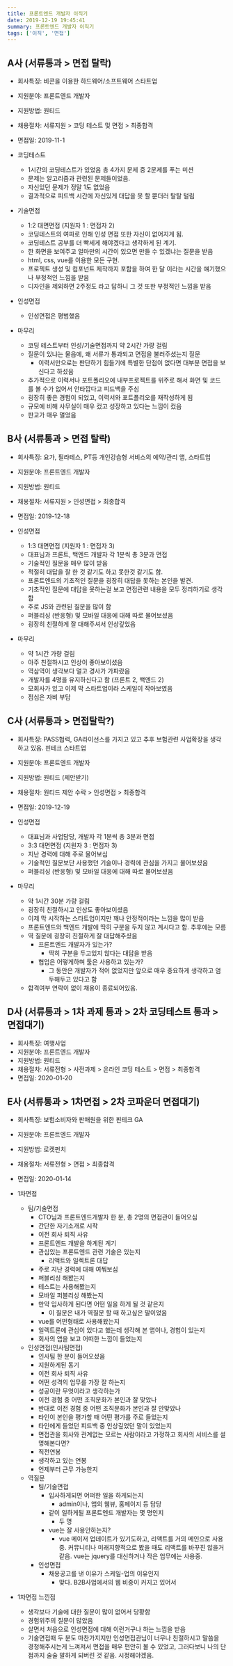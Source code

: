 ```yaml
---
title: 프론트엔드 개발자 이직기
date: 2019-12-19 19:45:41
summary: 프론트엔드 개발자 이직기
tags: ['이직', '면접']
---
```


## A사 (서류통과 > 면접 탈락)
* 회사특징: 비콘을 이용한 하드웨어/소프트웨어 스타트업
* 지원분야: 프론트엔드 개발자
* 지원방법: 원티드
* 채용절차: 서류지원 > 코딩 테스트 및 면접 > 최종합격
* 면접일: 2019-11-1

* 코딩테스트
  * 1시간의 코딩테스트가 있었음 총 4가지 문제 중 2문제를 푸는 미션
  * 문제는 알고리즘과 관련된 문제들이었음.
  * 자신있던 문제가 정말 1도 없었음
  * 결과적으로 피드백 시간에 자신있게 대답을 못 할 뿐더러 탈탈 털림

* 기술면접
  * 1:2 대면면접 (지원자 1 : 면접자 2)
  * 코딩테스트의 여파로 인해 인성 면접 또한 자신이 없어지게 됨.
  * 코딩테스트 공부를 더 빡세게 해야겠다고 생각하게 된 계기.
  * 한 화면을 보여주고 얼마만의 시간이 있으면 만들 수 있겠냐는 질문을 받음
  * html, css, vue를 이용한 모든 구현.
  * 프로젝트 생성 및 컴포넌트 제작까지 포함을 하여 한 달 이라는 시간을 얘기했으나 부정적인 느낌을 받음
  * 디자인을 제외하면 2주정도 라고 답하니 그 것 또한 부정적인 느낌을 받음
   
* 인성면접
  * 인성면접은 평범했음

* 마무리
  * 코딩 테스트부터 인성/기술면접까지 약 2시간 가량 걸림
  * 질문이 있냐는 물음에, 왜 서류가 통과되고 면접을 불러주셨는지 질문
    * 이력서만으로는 판단하기 힘들기에 특별한 단점이 없다면 대부분 면접을 보신다고 하셨음
  * 추가적으로 이력서나 포트폴리오에 내부프로젝트를 위주로 해서 화면 및 코드를 볼 수가 없어서 안타깝다고 피드백을 주심
  * 굉장히 좋은 경험이 되었고, 이력서와 포트폴리오를 재작성하게 됨
  * 규모에 비해 사무실이 매우 컸고 성장하고 있다는 느낌이 컸음
  * 판교가 매우 멀었음


## B사 (서류통과 > 면접 탈락)
* 회사특징: 요가, 필라테스, PT등 개인강습형 서비스의 예약/관리 앱, 스타트업
* 지원분야: 프론트엔드 개발자
* 지원방법: 원티드
* 채용절차: 서류지원 > 인성면접 > 최종합격
* 면접일: 2019-12-18

* 인성면접
  * 1:3 대면면접 (지원자 1 : 면접자 3)
  * 대표님과 프론트, 백엔드 개발자 각 1분씩 총 3분과 면접
  * 기술적인 질문을 매우 많이 받음
  * 적절히 대답을 잘 한 것 같기도 하고 못한것 같기도 함.
  * 프론트엔드의 기초적인 질문을 굉장히 대답을 못하는 본인을 발견.
  * 기초적인 질문에 대답을 못하는걸 보고 면접관련 내용을 모두 정리하기로 생각함
  * 주로 JS와 관련된 질문을 많이 함
  * 퍼블리싱 (반응형) 및 모바일 대응에 대해 따로 물어보셨음
  * 굉장히 친절하게 잘 대해주셔서 인상깊었음

* 마무리
  * 약 1시간 가량 걸림
  * 아주 친절하시고 인상이 좋아보이셨음
  * 역삼역이 생각보다 멀고 경사가 가파랐음
  * 개발자를 4명을 유지하신다고 함 (프론트 2, 백엔드 2)
  * 모회사가 있고 이제 막 스타트업이라 스케일이 작아보였음
  * 점심은 자비 부담


## C사 (서류통과 > 면접탈락?)
* 회사특징: PASS협력, GA라이선스를 가지고 있고 추후 보험관련 사업확장을 생각하고 있음. 핀테크 스타트업
* 지원분야: 프론트엔드 개발자
* 지원방법: 원티드 (제안받기)
* 채용절차: 원티드 제안 수락 > 인성면접 > 최종합격
* 면접일: 2019-12-19

* 인성면접
  * 대표님과 사업담당, 개발자 각 1분씩 총 3분과 면접
  * 3:3 대면면접 (지원자 3 : 면접자 3)
  * 지난 경력에 대해 주로 물어보심
  * 기술적인 질문보단 사용했던 기술이나 경력에 관심을 가지고 물어보셨음
  * 퍼블리싱 (반응형) 및 모바일 대응에 대해 따로 물어보셨음
* 마무리
  * 약 1시간 30분 가량 걸림
  * 굉장히 친절하시고 인상도 좋아보이셨음
  * 이제 막 시작하는 스타트업이지만 꽤나 안정적이라는 느낌을 많이 받음
  * 프론트엔드와 백엔드 개발에 딱히 구분을 두지 않고 계시다고 함. 추후에는 모름
  * 역 질문에 굉장히 친절하게 잘 대답해주셨음
    * 프론트엔드 개발자가 있는가?
      * 딱히 구분을 두고있지 않다는 대답을 받음
    * 협업은 어떻게하며 툴은 사용하고 있는가?
      * 그 동안은 개발자가 적어 없었지만 앞으로 매우 중요하게 생각하고 염두해두고 있다고 함
  * 합격여부 연락이 없이 채용이 종료되어있음.
  
## D사 (서류통과 > 1차 과제 통과 > 2차 코딩테스트 통과 > 면접대기)

* 회사특징: 여행사업 
* 지원분야: 프론트엔드 개발자
* 지원방법: 원티드
* 채용절차: 서류전형 > 사전과제 > 온라인 코딩 테스트 > 면접 > 최종합격
* 면접일: 2020-01-20

## E사 (서류통과 > 1차면접 > 2차 코파운더 면접대기)

* 회사특징: 보험소비자와 판매원을 위한 핀테크 GA
* 지원분야: 프론트엔드 개발자
* 지원방법: 로켓펀치
* 채용절차: 서류전형 > 면접 > 최종합격
* 면접일: 2020-01-14

* 1차면접
  * 팀/기술면접
    * CTO님과 프론트엔드개발자 한 분, 총 2명의 면접관이 들어오심
    * 간단한 자기소개로 시작
    * 이전 회사 퇴직 사유
    * 프론트엔드 개발을 하게된 계기
    * 관심있는 프론트엔드 관련 기술은 있는지
      * 리액트와 일렉트론 대답
    * 주로 지난 경력에 대해 여쭤보심
    * 퍼블리싱 해봤는지
    * 테스트는 사용해봤는지
    * 모바일 퍼블리싱 해봤는지
    * 만약 입사하게 된다면 어떤 일을 하게 될 것 같은지
      * 이 질문은 내가 역질문 할 때 하고싶은 말이었음
    * vue를 어떤형태로 사용해왔는지
    * 일렉트론에 관심이 있다고 했는데 생각해 본 앱이나, 경험이 있는지
    * 회사의 앱을 보고 어떠한 느낌이 들었는지
  * 인성면접(인사팀면접)
    * 인사팀 한 분이 들어오셨음
    * 지원하게된 동기
    * 이전 회사 퇴직 사유
    * 어떤 성격의 업무를 가장 잘 하는지
    * 성공이란 무엇이라고 생각하는가
    * 이전 경험 중 어떤 조직문화가 본인과 잘 맞았나
    * 반대로 이전 경험 중 어떤 조직문화가 본인과 잘 안맞았나
    * 타인이 본인을 평가할 때 어떤 평가를 주로 들었는지
    * 타인에게 들었던 피드백 중 인상깊었던 말이 있었는지
    * 면접관을 회사와 관계없는 모르는 사람이라고 가정하고 회사의 서비스를 설명해본다면?
    * 직전연봉
    * 생각하고 있는 연봉
    * 언제부터 근무 가능한지
  * 역질문
    * 팀/기술면접
      * 입사하게되면 어떠한 일을 하게되는지
        * admin이나, 앱의 웹뷰, 홈페이지 등 담당
      * 같이 일하게될 프론트엔드 개발자는 몇 명인지
        * 두 명
      * vue는 잘 사용안하는지?
        * vue 메이저 업데이트가 있기도하고, 리액트를 거의 메인으로 사용 중. 커뮤니티나 미래지향적으로 봤을 때도 리액트를 바꾸진 않을거같음. vue는 jquery를 대신하거나 작은 업무에는 사용중.
    * 인성면접
      * 채용공고를 낸 이유가 스케일-업의 이유인지
        * 맞다. B2B사업에서의 웹 비중이 커지고 있어서

* 1차면접 느낀점
  * 생각보다 기술에 대한 질문이 많이 없어서 당황함
  * 경험위주의 질문이 많았음
  * 살면서 처음으로 인성면접에 대해 이런거구나 하는 느낌을 받음
  * 기술면접때 두 분도 마찬가지지만 인성면접관님이 너무나 친절하시고 말씀을 경청해주시는게 느껴져서 면접을 매우 편안히 볼 수 있었고, 그러다보니 나의 단점까지 술술 말하게 되버린 것 같음. 시정해야겠음.

